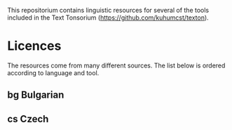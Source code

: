 This repositorium contains linguistic resources for several of the tools included in the Text Tonsorium (https://github.com/kuhumcst/texton).

# Licences

The resources come from many different sources. The list below is ordered according to language and tool.

## bg Bulgarian

## cs Czech
